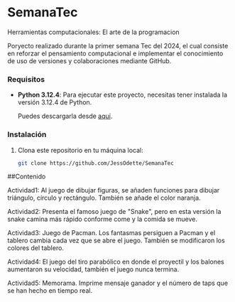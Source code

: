 # SemanaTec
Herramientas computacionales: El arte de la programacion

Poryecto realizado durante la primer semana Tec del 2024, el cual consiste en reforzar el pensamiento computacional e implementar el conocimiento de uso de versiones 
y colaboraciones mediante GitHub. 

### Requisitos

- **Python 3.12.4**: Para ejecutar este proyecto, necesitas tener instalada la versión 3.12.4 de Python.

  Puedes descargarla desde [aquí](https://www.python.org/downloads/release/python-3124/).

### Instalación

1. Clona este repositorio en tu máquina local:

   ```bash
   git clone https://github.com/JessOdette/SemanaTec

##Contenido

Actividad1: Al juego de dibujar figuras, se añaden funciones para dibujar triángulo, círculo y rectángulo. También se añade el color naranja.

Actividad2: Presenta el famoso juego de "Snake", pero en esta versión la snake camina más rápido conforme come y la comida se mueve. 

Actividad3: Juego de Pacman. Los fantasmas persiguen a Pacman y el tablero cambia cada vez que se abre el juego. También se modificaron los colores del tablero. 

Actividad4: El juego del tiro parabólico en donde el proyectil y los balones aumentaron su velocidad, también el juego nunca termina. 

Actividad5: Memorama. Imprime mensaje ganador y el número de taps que se han hecho en tiempo real.
